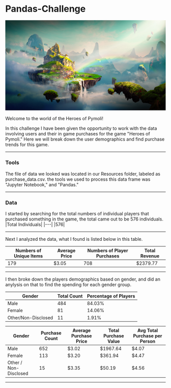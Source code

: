 # Pandas-Challenge
![](Images/Fantasy.png)

Welcome to the world of the Heroes of Pymoli!

In this challenge I have been given the opportunity to work with the data involving users and their in game purchases for the game "Heroes of Pymoli." Here we will break down the user demographics and find purchase trends for this game.

---
### Tools
The file of data we looked was located in our Resources folder, labeled as purchase_data.csv. the tools we used to process this data frame was "Jupyter Notebook," and "Pandas."

---

### Data

I started by searching for the total numbers of individual players that purchased something in the game, the total came out to be 576 individuals.
|Total Individuals|
|---|
|576|

---

Next I analyzed the data, what I found is listed below in this table.

|Numbers of Unique Items| Average Price| Numbers of Player Purchases| Total Revenue|
|---|---|---|---|
|179| $3.05| 708| $2379.77|

---

I then broke down the players demographics based on gender, and did an anylysis on that to find the spending for each gender group.

|Gender| Total Count| Percentage of Players|
|---|---|---|
|Male|484|84.03%|
|Female|81|14.06%|
|Other/Non-Disclosed|11|1.91%|


|Gender|Purchase Count|	Average Purchase Price|	Total Purchase Value|	Avg Total Purchase per Person|
|---|---|---|---|---|
|Male|	652|	$3.02|	$1967.64|	$4.07|
|Female|	113|	$3.20|	$361.94|	$4.47|
|Other / Non-Disclosed|	15|	$3.35|	$50.19|	$4.56|

---

